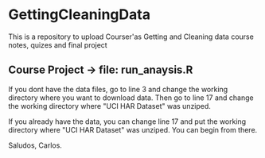 # GettingCleaningData
This is a repository to upload Courser'as Getting and Cleaning data course notes, quizes and final project
## Course Project -> file: run_anaysis.R

If you dont have the data files, go to line 3 and change the working directory where you want to download data. Then go to line 17 and change the working directory where "UCI HAR Dataset" was unziped.

If you already have the data, you can change line 17 and put the working directory where "UCI HAR Dataset" was unziped. You can begin from there.

Saludos, Carlos.

